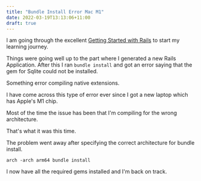 ```yaml
---
title: "Bundle Install Error Mac M1"
date: 2022-03-19T13:13:06+11:00
draft: true
---
```


I am going through the excellent [Getting Started with Rails](https://guides.rubyonrails.org/getting_started.html) to start my learning journey.

Things were going well up to the part where I generated a new Rails Application. After this I ran `bundle install` and got an error saying that the gem for Sqlite could not be installed.

Something error compiling native extensions.

I have come across this type of error ever since I got a new laptop which has Apple's M1 chip.

Most of the time the issue has been that I'm compiling for the wrong architecture.

That's what it was this time.

The problem went away after specifying the correct architecture for bundle install.

```
arch -arch arm64 bundle install
```

I now have all the required gems installed and I'm back on track.
